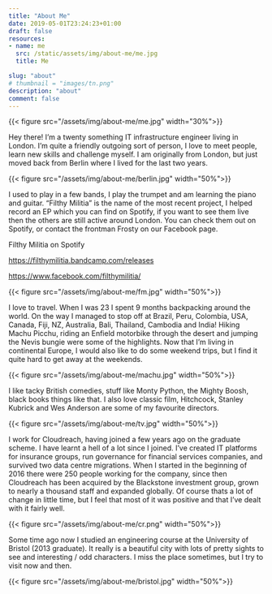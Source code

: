 ```yaml
---
title: "About Me"
date: 2019-05-01T23:24:23+01:00
draft: false
resources:
- name: me
  src: /static/assets/img/about-me/me.jpg
  title: Me

slug: "about"
# thumbnail = "images/tn.png"
description: "about"
comment: false
---
```


{{< figure src="/assets/img/about-me/me.jpg" width="30%">}}

Hey there! I’m a twenty something IT infrastructure engineer living in London. I’m quite a friendly outgoing sort of person, I love to meet people, learn new skills and challenge myself. I am originally from London, but just moved back from Berlin where I lived for the last two years.

{{< figure src="/assets/img/about-me/berlin.jpg" width="50%">}}

I used to play in a few bands, I play the trumpet and am learning the piano and guitar. “Filthy Militia” is the name of the most recent project, I helped record an EP which you can find on Spotify, if you want to see them live then the others are still active around London. You can check them out on Spotify, or contact the frontman Frosty on our Facebook page.

Filthy Militia on Spotify

https://filthymilitia.bandcamp.com/releases

https://www.facebook.com/filthymilitia/

{{< figure src="/assets/img/about-me/fm.jpg" width="50%">}}

I love to travel. When I was 23 I spent 9 months backpacking around the world. On the way I managed to stop off at Brazil, Peru, Colombia, USA, Canada, Fiji, NZ, Australia, Bali, Thailand, Cambodia and India! Hiking Machu Picchu, riding an Enfield motorbike through the desert and jumping the Nevis bungie were some of the highlights. Now that I’m living in continental Europe, I would also like to do some weekend trips, but I find it quite hard to get away at the weekends.

{{< figure src="/assets/img/about-me/machu.jpg" width="50%">}}

I like tacky British comedies, stuff like Monty Python, the Mighty Boosh, black books things like that. I also love classic film, Hitchcock, Stanley Kubrick and Wes Anderson are some of my favourite directors.

{{< figure src="/assets/img/about-me/tv.jpg" width="50%">}}

I work for Cloudreach, having joined a few years ago on the graduate scheme. I have learnt a hell of a lot since I joined. I’ve created IT platforms for insurance groups, run governance for financial services companies, and survived two data centre migrations. When I started in the beginning of 2016 there were 250 people working for the company, since then Cloudreach has been acquired by the Blackstone investment group, grown to nearly a thousand staff and expanded globally. Of course thats a lot of change in little time, but I feel that most of it was positive and that I’ve dealt with it fairly well.

{{< figure src="/assets/img/about-me/cr.png" width="50%">}}

Some time ago now I studied an engineering course at the University of Bristol (2013 graduate). It really is a beautiful city with lots of pretty sights to see and interesting / odd characters. I miss the place sometimes, but I try to visit now and then.

{{< figure src="/assets/img/about-me/bristol.jpg" width="50%">}}
